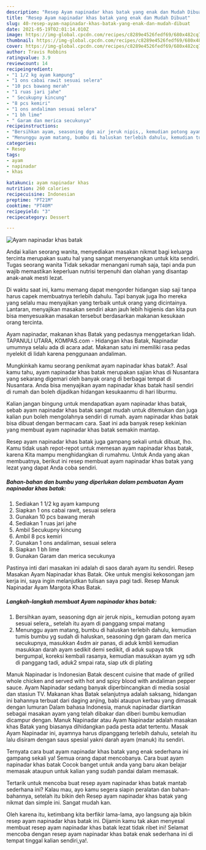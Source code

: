 ```yaml
---
description: "Resep Ayam napinadar khas batak yang enak dan Mudah Dibuat"
title: "Resep Ayam napinadar khas batak yang enak dan Mudah Dibuat"
slug: 40-resep-ayam-napinadar-khas-batak-yang-enak-dan-mudah-dibuat
date: 2021-05-19T02:01:14.010Z
image: https://img-global.cpcdn.com/recipes/c8289e4526fedf69/680x482cq70/ayam-napinadar-khas-batak-foto-resep-utama.jpg
thumbnail: https://img-global.cpcdn.com/recipes/c8289e4526fedf69/680x482cq70/ayam-napinadar-khas-batak-foto-resep-utama.jpg
cover: https://img-global.cpcdn.com/recipes/c8289e4526fedf69/680x482cq70/ayam-napinadar-khas-batak-foto-resep-utama.jpg
author: Travis Robbins
ratingvalue: 3.9
reviewcount: 14
recipeingredient:
- "1 1/2 kg ayam kampung"
- "1 ons cabai rawit sesuai selera"
- "10 pcs bawang merah"
- "1 ruas jari jahe"
- " Secukupny kincung"
- "8 pcs kemiri"
- "1 ons andaliman sesuai selera"
- "1 bh lime"
- " Garam dan merica secukunya"
recipeinstructions:
- "Bersihkan ayam, seasoning dgn air jeruk nipis,, kemudian potong ayam sesuai selera,, setelah itu ayam di panggang smpai matang"
- "Menunggu ayam matang, bumbu di haluskan terlebih dahulu, kemudian tumis bumbu yg sudah di haluskan, seasoning dgn garam dan merica secukupnya, masukkan 4sdm air panas, di aduk kmbli kemudian masukkan darah ayam sedikit demi sedikit, di aduk supaya tdk bergumpal, koreksi kembali rasanya, kemudian masukkan ayam yg sdh di panggang tadi, aduk2 smpai rata, siap utk di plating"
categories:
- Resep
tags:
- ayam
- napinadar
- khas

katakunci: ayam napinadar khas 
nutrition: 260 calories
recipecuisine: Indonesian
preptime: "PT21M"
cooktime: "PT40M"
recipeyield: "3"
recipecategory: Dessert

---
```



![Ayam napinadar khas batak](https://img-global.cpcdn.com/recipes/c8289e4526fedf69/680x482cq70/ayam-napinadar-khas-batak-foto-resep-utama.jpg)

Andai kalian seorang wanita, menyediakan masakan nikmat bagi keluarga tercinta merupakan suatu hal yang sangat menyenangkan untuk kita sendiri. Tugas seorang  wanita Tidak sekadar menangani rumah saja, tapi anda pun wajib memastikan keperluan nutrisi terpenuhi dan olahan yang disantap anak-anak mesti lezat.

Di waktu  saat ini, kamu memang dapat mengorder hidangan siap saji tanpa harus capek membuatnya terlebih dahulu. Tapi banyak juga lho mereka yang selalu mau menyajikan yang terbaik untuk orang yang dicintainya. Lantaran, menyajikan masakan sendiri akan jauh lebih higienis dan kita pun bisa menyesuaikan masakan tersebut berdasarkan makanan kesukaan orang tercinta. 

Ayam napinadar, makanan khas Batak yang pedasnya menggetarkan lidah. TAPANULI UTARA, KOMPAS.com - Hidangan khas Batak, Napinadar umumnya selalu ada di acara adat. Makanan satu ini memiliki rasa pedas nyelekit di lidah karena penggunaan andaliman.

Mungkinkah kamu seorang penikmat ayam napinadar khas batak?. Asal kamu tahu, ayam napinadar khas batak merupakan sajian khas di Nusantara yang sekarang digemari oleh banyak orang di berbagai tempat di Nusantara. Anda bisa menyajikan ayam napinadar khas batak hasil sendiri di rumah dan boleh dijadikan hidangan kesukaanmu di hari liburmu.

Kalian jangan bingung untuk mendapatkan ayam napinadar khas batak, sebab ayam napinadar khas batak sangat mudah untuk ditemukan dan juga kalian pun boleh mengolahnya sendiri di rumah. ayam napinadar khas batak bisa dibuat dengan bermacam cara. Saat ini ada banyak resep kekinian yang membuat ayam napinadar khas batak semakin mantap.

Resep ayam napinadar khas batak juga gampang sekali untuk dibuat, lho. Kamu tidak usah repot-repot untuk memesan ayam napinadar khas batak, karena Kita mampu menghidangkan di rumahmu. Untuk Anda yang akan membuatnya, berikut ini resep membuat ayam napinadar khas batak yang lezat yang dapat Anda coba sendiri.

<!--inarticleads1-->

##### Bahan-bahan dan bumbu yang diperlukan dalam pembuatan Ayam napinadar khas batak:

1. Sediakan 1 1/2 kg ayam kampung
1. Siapkan 1 ons cabai rawit, sesuai selera
1. Gunakan 10 pcs bawang merah
1. Sediakan 1 ruas jari jahe
1. Ambil  Secukupny kincung
1. Ambil 8 pcs kemiri
1. Gunakan 1 ons andaliman, sesuai selera
1. Siapkan 1 bh lime
1. Gunakan  Garam dan merica secukunya


Pastinya inti dari masakan ini adalah di saos darah ayam itu sendiri. Resep Masakan Ayam Napinadar khas Batak. Oke untuk mengisi kekosongan jam kerja ini, saya ingin melanjutkan tulisan saya pagi tadi. Resep Manuk Napinadar Ayam Margota Khas Batak. 

<!--inarticleads2-->

##### Langkah-langkah membuat Ayam napinadar khas batak:

1. Bersihkan ayam, seasoning dgn air jeruk nipis,, kemudian potong ayam sesuai selera,, setelah itu ayam di panggang smpai matang
1. Menunggu ayam matang, bumbu di haluskan terlebih dahulu, kemudian tumis bumbu yg sudah di haluskan, seasoning dgn garam dan merica secukupnya, masukkan 4sdm air panas, di aduk kmbli kemudian masukkan darah ayam sedikit demi sedikit, di aduk supaya tdk bergumpal, koreksi kembali rasanya, kemudian masukkan ayam yg sdh di panggang tadi, aduk2 smpai rata, siap utk di plating


Manuk Napinadar is Indonesian Batak descent cuisine that made of grilled whole chicken and served with hot and spicy blood with andaliman pepper sauce. Ayam Napinadar sedang banyak diperbincangkan di media sosial dan stasiun TV. Makanan khas Batak selanjutnya adalah saksang, hidangan ini bahannya terbuat dari daging anjing, babi ataupun kerbau yang dimasak dengan lumuran Dalam bahasa Indonesia, manuk napinadar diartikan sebagai masakan ayam yang telah dibakar dan diberi bumbu kemudian dicampur dengan. Manuk Napinadar atau Ayam Napinadar adalah masakan khas Batak yang biasanya dihidangkan pada pesta adat tertentu. Masak Ayam Napinadar ini, ayamnya harus dipanggang terlebih dahulu, setelah itu lalu disiram dengan saus spesial yakni darah ayam (manuk) itu sendiri. 

Ternyata cara buat ayam napinadar khas batak yang enak sederhana ini gampang sekali ya! Semua orang dapat mencobanya. Cara buat ayam napinadar khas batak Cocok banget untuk anda yang baru akan belajar memasak ataupun untuk kalian yang sudah pandai dalam memasak.

Tertarik untuk mencoba buat resep ayam napinadar khas batak mantab sederhana ini? Kalau mau, ayo kamu segera siapin peralatan dan bahan-bahannya, setelah itu bikin deh Resep ayam napinadar khas batak yang nikmat dan simple ini. Sangat mudah kan. 

Oleh karena itu, ketimbang kita berfikir lama-lama, ayo langsung aja bikin resep ayam napinadar khas batak ini. Dijamin kamu tak akan menyesal membuat resep ayam napinadar khas batak lezat tidak ribet ini! Selamat mencoba dengan resep ayam napinadar khas batak enak sederhana ini di tempat tinggal kalian sendiri,ya!.

